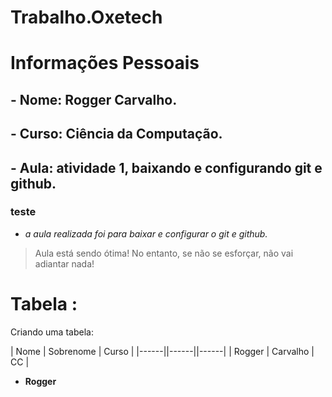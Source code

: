 # Trabalho.Oxetech

# Informações Pessoais

## - **Nome:** Rogger Carvalho.
## - **Curso:** Ciência da Computação.
## - **Aula:** atividade 1, baixando e configurando git e github.
### teste

- *a aula realizada foi para baixar e configurar o git e github.*

> Aula está sendo ótima! No entanto, se não se esforçar, não vai adiantar nada!

# Tabela :

Criando uma tabela: 

| Nome | Sobrenome  | Curso | 
|------||------||------|
| Rogger | Carvalho | CC |

- **Rogger**